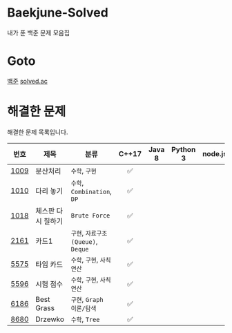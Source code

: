 # Baekjune-Solved

내가 푼 백준 문제 모음집

# Goto

[백준](https://www.acmicpc.net/)
[solved.ac](https://solved.ac/)

# 해결한 문제

해결한 문제 목록입니다.

|                     번호                     | 제목               | 분류                               |       C++17        | Java 8 | Python 3 | node.js |
| :------------------------------------------: | ------------------ | ---------------------------------- | :----------------: | :----: | :------: | :-----: |
| [1009](https://www.acmicpc.net/problem/1009) | 분산처리           | `수학`, `구현`                     | :white_check_mark: |        |          |         |
| [1010](https://www.acmicpc.net/problem/1010) | 다리 놓기          | `수학`, `Combination`, `DP`        | :white_check_mark: |        |          |         |
| [1018](https://www.acmicpc.net/problem/1018) | 체스판 다시 칠하기 | `Brute Force`                      | :white_check_mark: |        |          |         |
| [2161](https://www.acmicpc.net/problem/2161) | 카드1              | `구현`, `자료구조(Queue)`, `Deque` | :white_check_mark: |        |          |         |
| [5575](https://www.acmicpc.net/problem/5575) | 타임 카드          | `수학`, `구현`, `사칙연산`         | :white_check_mark: |        |          |         |
| [5596](https://www.acmicpc.net/problem/5596) | 시험 점수          | `수학`, `구현`, `사칙연산`         | :white_check_mark: |        |          |         |
| [6186](https://www.acmicpc.net/problem/6186) | Best Grass         | `구현`, `Graph 이론/탐색`          | :white_check_mark: |        |          |         |
| [8680](https://www.acmicpc.net/problem/8680) | Drzewko            | `수학`, `Tree`                     | :white_check_mark: |        |          |         |
